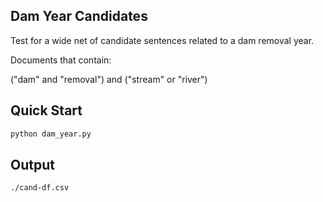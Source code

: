 ## Dam Year Candidates 

Test for a wide net of candidate sentences related to a dam removal year. 

Documents that contain:

("dam" and "removal") and ("stream" or "river")

## Quick Start

```sh
python dam_year.py
```

## Output

```
./cand-df.csv
```